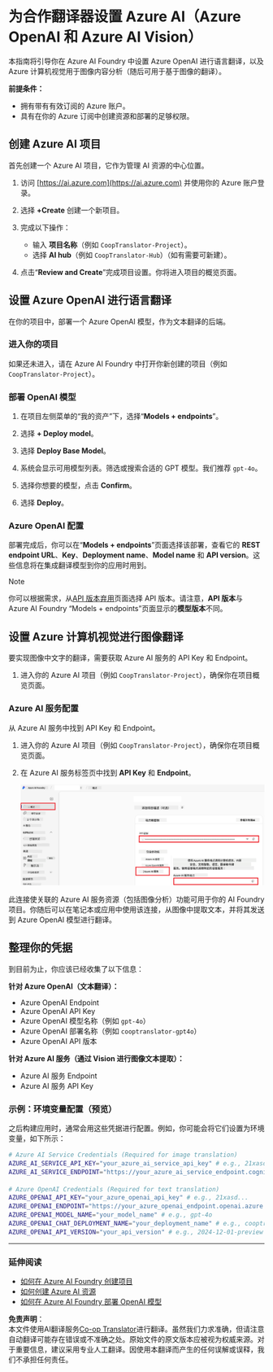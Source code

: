 <!--
CO_OP_TRANSLATOR_METADATA:
{
  "original_hash": "b58d7c3cb4210697a073d20eb3064945",
  "translation_date": "2025-06-12T11:47:09+00:00",
  "source_file": "getting_started/set-up-azure-ai.md",
  "language_code": "zh"
}
-->
# 为合作翻译器设置 Azure AI（Azure OpenAI 和 Azure AI Vision）

本指南将引导你在 Azure AI Foundry 中设置 Azure OpenAI 进行语言翻译，以及 Azure 计算机视觉用于图像内容分析（随后可用于基于图像的翻译）。

**前提条件：**
- 拥有带有有效订阅的 Azure 账户。
- 具有在你的 Azure 订阅中创建资源和部署的足够权限。

## 创建 Azure AI 项目

首先创建一个 Azure AI 项目，它作为管理 AI 资源的中心位置。

1. 访问 [https://ai.azure.com](https://ai.azure.com) 并使用你的 Azure 账户登录。

1. 选择 **+Create** 创建一个新项目。

1. 完成以下操作：
   - 输入 **项目名称**（例如 `CoopTranslator-Project`）。
   - 选择 **AI hub**（例如 `CoopTranslator-Hub`）（如有需要可新建）。

1. 点击“**Review and Create**”完成项目设置。你将进入项目的概览页面。

## 设置 Azure OpenAI 进行语言翻译

在你的项目中，部署一个 Azure OpenAI 模型，作为文本翻译的后端。

### 进入你的项目

如果还未进入，请在 Azure AI Foundry 中打开你新创建的项目（例如 `CoopTranslator-Project`）。

### 部署 OpenAI 模型

1. 在项目左侧菜单的“我的资产”下，选择“**Models + endpoints**”。

1. 选择 **+ Deploy model**。

1. 选择 **Deploy Base Model**。

1. 系统会显示可用模型列表。筛选或搜索合适的 GPT 模型。我们推荐 `gpt-4o`。

1. 选择你想要的模型，点击 **Confirm**。

1. 选择 **Deploy**。

### Azure OpenAI 配置

部署完成后，你可以在“**Models + endpoints**”页面选择该部署，查看它的 **REST endpoint URL**、**Key**、**Deployment name**、**Model name** 和 **API version**。这些信息将在集成翻译模型到你的应用时用到。

> [!NOTE]
> 你可以根据需求，从[API 版本弃用](https://learn.microsoft.com/azure/ai-services/openai/api-version-deprecation)页面选择 API 版本。请注意，**API 版本**与 Azure AI Foundry “Models + endpoints”页面显示的**模型版本**不同。

## 设置 Azure 计算机视觉进行图像翻译

要实现图像中文字的翻译，需要获取 Azure AI 服务的 API Key 和 Endpoint。

1. 进入你的 Azure AI 项目（例如 `CoopTranslator-Project`），确保你在项目概览页面。

### Azure AI 服务配置

从 Azure AI 服务中找到 API Key 和 Endpoint。

1. 进入你的 Azure AI 项目（例如 `CoopTranslator-Project`），确保你在项目概览页面。

1. 在 Azure AI 服务标签页中找到 **API Key** 和 **Endpoint**。

    ![Find API Key and Endpoint](../../../translated_images/find-azure-ai-info.60f8299be786dd67e61e2c79b4b9ea1f7694e6c0923f17a90bc6abf9d5f1dbd7.zh.png)

此连接使关联的 Azure AI 服务资源（包括图像分析）功能可用于你的 AI Foundry 项目。你随后可以在笔记本或应用中使用该连接，从图像中提取文本，并将其发送到 Azure OpenAI 模型进行翻译。

## 整理你的凭据

到目前为止，你应该已经收集了以下信息：

**针对 Azure OpenAI（文本翻译）：**
- Azure OpenAI Endpoint
- Azure OpenAI API Key
- Azure OpenAI 模型名称（例如 `gpt-4o`）
- Azure OpenAI 部署名称（例如 `cooptranslator-gpt4o`）
- Azure OpenAI API 版本

**针对 Azure AI 服务（通过 Vision 进行图像文本提取）：**
- Azure AI 服务 Endpoint
- Azure AI 服务 API Key

### 示例：环境变量配置（预览）

之后构建应用时，通常会用这些凭据进行配置。例如，你可能会将它们设置为环境变量，如下所示：

```bash
# Azure AI Service Credentials (Required for image translation)
AZURE_AI_SERVICE_API_KEY="your_azure_ai_service_api_key" # e.g., 21xasd...
AZURE_AI_SERVICE_ENDPOINT="https://your_azure_ai_service_endpoint.cognitiveservices.azure.com/"

# Azure OpenAI Credentials (Required for text translation)
AZURE_OPENAI_API_KEY="your_azure_openai_api_key" # e.g., 21xasd...
AZURE_OPENAI_ENDPOINT="https://your_azure_openai_endpoint.openai.azure.com/"
AZURE_OPENAI_MODEL_NAME="your_model_name" # e.g., gpt-4o
AZURE_OPENAI_CHAT_DEPLOYMENT_NAME="your_deployment_name" # e.g., cooptranslator-gpt4o
AZURE_OPENAI_API_VERSION="your_api_version" # e.g., 2024-12-01-preview
```

---

### 延伸阅读

- [如何在 Azure AI Foundry 创建项目](https://learn.microsoft.com/azure/ai-foundry/how-to/create-projects?tabs=ai-studio)
- [如何创建 Azure AI 资源](https://learn.microsoft.com/azure/ai-foundry/how-to/create-azure-ai-resource?tabs=portal)
- [如何在 Azure AI Foundry 部署 OpenAI 模型](https://learn.microsoft.com/en-us/azure/ai-foundry/how-to/deploy-models-openai)

**免责声明**：  
本文件使用AI翻译服务[Co-op Translator](https://github.com/Azure/co-op-translator)进行翻译。虽然我们力求准确，但请注意自动翻译可能存在错误或不准确之处。原始文件的原文版本应被视为权威来源。对于重要信息，建议采用专业人工翻译。因使用本翻译而产生的任何误解或误释，我们不承担任何责任。